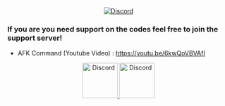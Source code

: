 <div align="center">
  <a href="https://dsc.bio/recon">
    <img src="https://i.imgur.com/MHwujoB.png" alt="Discord"/>
  </a>
</div>

### If you are you need support on the codes feel free to join the support server!
+ AFK Command (Youtube Video) : https://youtu.be/6kwQoVBVAfI

<div align="center">
  <a href="https://discord.gg/xCCpfth">
    <img src="https://user-images.githubusercontent.com/59381835/92191514-d649ad80-ee18-11ea-9bc4-e95c7a122a99.png" alt="Discord" width="80"/>
  <a href = "https://www.youtube.com/channel/UCC-5dJ0BPTRSMaoDxntduHg">
    <img src="https://user-images.githubusercontent.com/59381835/92191346-676c5480-ee18-11ea-8240-e416eb1a5b5d.png" alt="Discord" width="80"/>
  </a>
</div>

